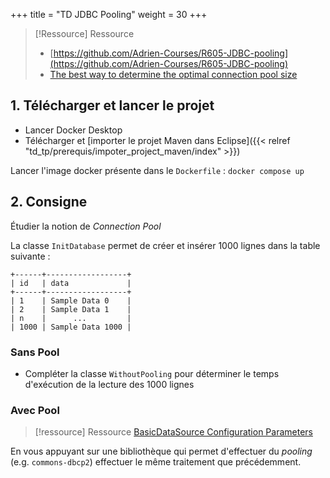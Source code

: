 +++
title = "TD JDBC Pooling"
weight = 30
+++

> [!Ressource] Ressource
> - [https://github.com/Adrien-Courses/R605-JDBC-pooling](https://github.com/Adrien-Courses/R605-JDBC-pooling)
> - [The best way to determine the optimal connection pool size](https://vladmihalcea.com/optimal-connection-pool-size/)

## 1. Télécharger et lancer le projet
- Lancer Docker Desktop
- Télécharger et [importer le projet Maven dans Eclipse]({{< relref "td_tp/prerequis/impoter_project_maven/index" >}})

Lancer l'image docker présente dans le `Dockerfile` : `docker compose up`

## 2. Consigne
Étudier la notion de *Connection Pool*

La classe `InitDatabase` permet de créer et insérer 1000 lignes dans la table suivante :
```
+------+------------------+
| id   | data             |
+------+------------------+
| 1    | Sample Data 0    |
| 2    | Sample Data 1    |
| n    |      ...         |
| 1000 | Sample Data 1000 |
```

### Sans Pool
- Compléter la classe `WithoutPooling` pour déterminer le temps d'exécution de la lecture des 1000 lignes

### Avec Pool

> [!ressource] Ressource
> [BasicDataSource Configuration Parameters](https://commons.apache.org/proper/commons-dbcp/configuration.html)

En vous appuyant sur une bibliothèque qui permet d'effectuer du *pooling* (e.g. `commons-dbcp2`) effectuer le même traitement que précédemment.
 